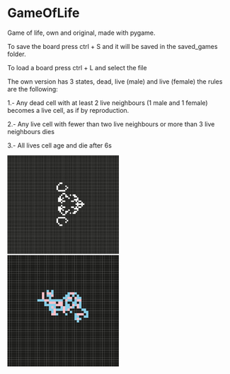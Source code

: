 # GameOfLife

Game of life, own and original, made with pygame.


To save the board press ctrl + S and it will be saved in the saved_games folder.

To load a board press ctrl + L and select the file

The own version has 3 states, dead, live (male) and live (female) the rules are the following:

1.-    Any dead cell with at least 2 live neighbours (1 male and 1 female) becomes a live cell, as if by reproduction.

2.-    Any live cell with fewer than two live neighbours or more than 3 live neighbours dies

3.-    All lives cell age and die after 6s 

<img src="https://github.com/Santixs/GameOfLife/blob/master/img/original.png" width="50%" height="50%" >
<img src="https://github.com/Santixs/GameOfLife/blob/master/img/modV.png" width="50%" height="50%">


